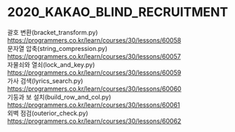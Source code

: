 # 2020_KAKAO_BLIND_RECRUITMENT
 괄호 변환(bracket_transform.py) https://programmers.co.kr/learn/courses/30/lessons/60058  
 문자열 압축(string_compression.py) https://programmers.co.kr/learn/courses/30/lessons/60057  
 자물쇠와 열쇠(lock_and_key.py) https://programmers.co.kr/learn/courses/30/lessons/60059  
 가사 검색(lyrics_search.py) https://programmers.co.kr/learn/courses/30/lessons/60060  
 기둥과 보 설치(build_row_and_col.py) https://programmers.co.kr/learn/courses/30/lessons/60061  
 외벽 점검(outerior_check.py) https://programmers.co.kr/learn/courses/30/lessons/60062  
